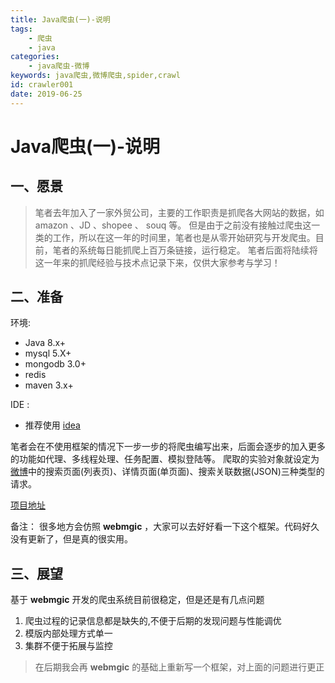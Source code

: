 ```yaml
---
title: Java爬虫(一)-说明
tags: 
    - 爬虫
    - java
categories:
    - java爬虫-微博
keywords: java爬虫,微博爬虫,spider,crawl
id: crawler001
date: 2019-06-25
---
```


# Java爬虫(一)-说明

## 一、愿景

> 笔者去年加入了一家外贸公司，主要的工作职责是抓爬各大网站的数据，如 amazon 、JD 、shopee 、 souq 等。
但是由于之前没有接触过爬虫这一类的工作，所以在这一年的时间里，笔者也是从零开始研究与开发爬虫。目前，笔者的系统每日能抓爬上百万条链接，运行稳定。
笔者后面将陆续将这一年来的抓爬经验与技术点记录下来，仅供大家参考与学习！

## 二、准备
环境:
- Java 8.x+
- mysql 5.X+ 
- mongodb 3.0+ 
- redis
- maven 3.x+

IDE : 
- 推荐使用 [idea](https://www.jetbrains.com/idea/)

笔者会在不使用框架的情况下一步一步的将爬虫编写出来，后面会逐步的加入更多的功能如代理、多线程处理、任务配置、模拟登陆等。
爬取的实验对象就设定为 [微博](https://weibo.com)中的搜索页面(列表页)、详情页面(单页面)、搜索关联数据(JSON)三种类型的请求。

[项目地址](https://github.com/ybbzbb/crawl-preview)

备注：
很多地方会仿照 **webmgic** ，大家可以去好好看一下这个框架。代码好久没有更新了，但是真的很实用。

## 三、展望
基于 **webmgic** 开发的爬虫系统目前很稳定，但是还是有几点问题
1. 爬虫过程的记录信息都是缺失的,不便于后期的发现问题与性能调优
2. 模版内部处理方式单一
3. 集群不便于拓展与监控
> 在后期我会再 **webmgic** 的基础上重新写一个框架，对上面的问题进行更正
